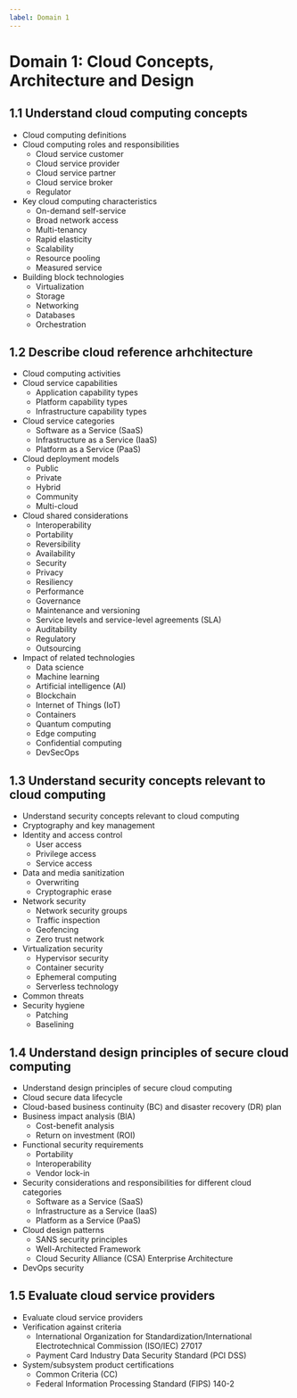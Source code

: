 ```yaml
---
label: Domain 1
---
```


# Domain 1: Cloud Concepts, Architecture and Design

## 1.1 Understand cloud computing concepts

- Cloud computing definitions
- Cloud computing roles and responsibilities
  - Cloud service customer
  - Cloud service provider
  - Cloud service partner
  - Cloud service broker
  - Regulator
- Key cloud computing characteristics
  - On-demand self-service
  - Broad network access
  - Multi-tenancy
  - Rapid elasticity
  - Scalability
  - Resource pooling
  - Measured service
- Building block technologies
  - Virtualization
  - Storage
  - Networking
  - Databases
  - Orchestration
  
## 1.2 Describe cloud reference arhchitecture

- Cloud computing activities
- Cloud service capabilities
  - Application capability types
  - Platform capability types
  - Infrastructure capability types
- Cloud service categories
  - Software as a Service (SaaS)
  - Infrastructure as a Service (IaaS)
  - Platform as a Service (PaaS)
- Cloud deployment models
  - Public
  - Private
  - Hybrid
  - Community
  - Multi-cloud
- Cloud shared considerations
  - Interoperability
  - Portability
  - Reversibility
  - Availability
  - Security
  - Privacy
  - Resiliency
  - Performance
  - Governance
  - Maintenance and versioning
  - Service levels and service-level agreements (SLA)
  - Auditability
  - Regulatory
  - Outsourcing
- Impact of related technologies
  - Data science
  - Machine learning
  - Artificial intelligence (AI)
  - Blockchain
  - Internet of Things (IoT)
  - Containers
  - Quantum computing
  - Edge computing
  - Confidential computing
  - DevSecOps

## 1.3 Understand security concepts relevant to cloud computing

- Understand security concepts relevant to cloud computing
- Cryptography and key management
- Identity and access control
  - User access
  - Privilege access
  - Service access
- Data and media sanitization
  - Overwriting
  - Cryptographic erase
- Network security
  - Network security groups
  - Traffic inspection
  - Geofencing
  - Zero trust network
- Virtualization security
  - Hypervisor security
  - Container security
  - Ephemeral computing
  - Serverless technology
- Common threats
- Security hygiene
  - Patching
  - Baselining

## 1.4 Understand design principles of secure cloud computing

- Understand design principles of secure cloud computing
- Cloud secure data lifecycle
- Cloud-based business continuity (BC) and disaster recovery (DR) plan
- Business impact analysis (BIA)
  - Cost-benefit analysis
  - Return on investment (ROI)
- Functional security requirements
  - Portability
  - Interoperability
  - Vendor lock-in
- Security considerations and responsibilities for different cloud categories
  - Software as a Service (SaaS)
  - Infrastructure as a Service (IaaS)
  - Platform as a Service (PaaS)
- Cloud design patterns
  - SANS security principles
  - Well-Architected Framework
  - Cloud Security Alliance (CSA) Enterprise Architecture
- DevOps security

## 1.5 Evaluate cloud service providers

- Evaluate cloud service providers
- Verification against criteria
  - International Organization for Standardization/International Electrotechnical Commission (ISO/IEC) 27017
  - Payment Card Industry Data Security Standard (PCI DSS)
- System/subsystem product certifications
  - Common Criteria (CC)
  - Federal Information Processing Standard (FIPS) 140-2
